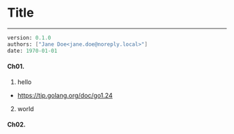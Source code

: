 # Title
---
```meta
version: 0.1.0
authors: ["Jane Doe<jane.doe@noreply.local>"]
date: 1970-01-01
```


#### Ch01. 
1. hello
- https://tip.golang.org/doc/go1.24

2. world


#### Ch02. 
